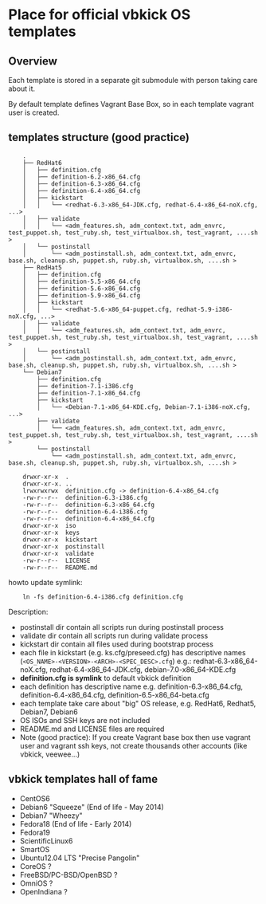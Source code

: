 # Place for official vbkick OS templates

## Overview

Each template is stored in a separate git submodule with person taking care about it.

By default template defines Vagrant Base Box, so in each template vagrant user is created.

## templates structure (good practice)

```
    .
    ├── RedHat6
    │   ├── definition.cfg
    │   ├── definition-6.2-x86_64.cfg
    │   ├── definition-6.3-x86_64.cfg
    │   ├── definition-6.4-x86_64.cfg
    │   ├── kickstart
    │   │   └── <redhat-6.3-x86_64-JDK.cfg, redhat-6.4-x86_64-noX.cfg, ...>
    │   ├── validate
    │   │   └── <adm_features.sh, adm_context.txt, adm_envrc, test_puppet.sh, test_ruby.sh, test_virtualbox.sh, test_vagrant, ....sh >
    │   └── postinstall
    │       └── <adm_postinstall.sh, adm_context.txt, adm_envrc, base.sh, cleanup.sh, puppet.sh, ruby.sh, virtualbox.sh, ....sh >
    ├── RedHat5
    │   ├── definition.cfg
    │   ├── definition-5.5-x86_64.cfg
    │   ├── definition-5.6-x86_64.cfg
    │   ├── definition-5.9-x86_64.cfg
    │   ├── kickstart
    │   │   └── <redhat-5.6-x86_64-puppet.cfg, redhat-5.9-i386-noX.cfg, ...>
    │   ├── validate
    │   │   └── <adm_features.sh, adm_context.txt, adm_envrc, test_puppet.sh, test_ruby.sh, test_virtualbox.sh, test_vagrant, ....sh >
    │   └── postinstall
    │       └── <adm_postinstall.sh, adm_context.txt, adm_envrc, base.sh, cleanup.sh, puppet.sh, ruby.sh, virtualbox.sh, ....sh >
    └── Debian7
        ├── definition.cfg
        ├── definition-7.1-i386.cfg
        ├── definition-7.1-x86_64.cfg
        ├── kickstart
        │   └── <Debian-7.1-x86_64-KDE.cfg, Debian-7.1-i386-noX.cfg, ...>
        ├── validate
        │   └── <adm_features.sh, adm_context.txt, adm_envrc, test_puppet.sh, test_ruby.sh, test_virtualbox.sh, test_vagrant, ....sh >
        └── postinstall
            └── <adm_postinstall.sh, adm_context.txt, adm_envrc, base.sh, cleanup.sh, puppet.sh, ruby.sh, virtualbox.sh, ....sh >
```

```
    drwxr-xr-x  .
    drwxr-xr-x. ..
    lrwxrwxrwx  definition.cfg -> definition-6.4-x86_64.cfg
    -rw-r--r--  definition-6.3-i386.cfg
    -rw-r--r--  definition-6.3-x86_64.cfg
    -rw-r--r--  definition-6.4-i386.cfg
    -rw-r--r--  definition-6.4-x86_64.cfg
    drwxr-xr-x  iso
    drwxr-xr-x  keys
    drwxr-xr-x  kickstart
    drwxr-xr-x  postinstall
    drwxr-xr-x  validate
    -rw-r--r--  LICENSE
    -rw-r--r--  README.md
```

howto update symlink:
```
    ln -fs definition-6.4-i386.cfg definition.cfg
```

Description:
 - postinstall dir contain all scripts run during postinstall process
 - validate dir contain all scripts run during validate process
 - kickstart dir contain all files used during bootstrap process
 - each file in kickstart (e.g. ks.cfg/preseed.cfg) has descriptive names (`<OS_NAME>-<VERSION>-<ARCH>-<SPEC_DESC>.cfg`) e.g.: redhat-6.3-x86_64-noX.cfg, redhat-6.4-x86_64-JDK.cfg, debian-7.0-x86_64-KDE.cfg
 - **definition.cfg is symlink** to default vbkick definition
 - each definition has descriptive name e.g. definition-6.3-x86_64.cfg, definition-6.4-x86_64.cfg, definition-6.5-x86_64-beta.cfg
 - each template take care about "big" OS release, e.g. RedHat6, Redhat5, Debian7, Debian6
 - OS ISOs and SSH keys are not included
 - README.md and LICENSE files are required
 - Note (good practice): If you create Vagrant base box then use vagrant user and vagrant ssh keys, not create thousands other accounts (like vbkick, veewee...)

## vbkick templates hall of fame

 - CentOS6
 - Debian6 "Squeeze" (End of life - May 2014)
 - Debian7 "Wheezy"
 - Fedora18 (End of life - Early 2014)
 - Fedora19
 - ScientificLinux6
 - SmartOS
 - Ubuntu12.04 LTS "Precise Pangolin"
 - CoreOS ?
 - FreeBSD/PC-BSD/OpenBSD ?
 - OmniOS ?
 - OpenIndiana ?
